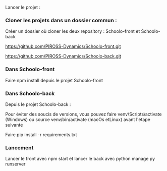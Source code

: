 Lancer le projet :


### Cloner les projets dans un dossier commun :

Créer un dossier où cloner les deux repository : Schoolo-front et Schoolo-back

https://github.com/PIROSS-Dynamics/Schoolo-front.git

https://github.com/PIROSS-Dynamics/Schoolo-back.git


### Dans Schoolo-front

Faire npm install depuis le projet Schoolo-front

### Dans Schoolo-back

Depuis le projet Schoolo-back :

Pour éviter des soucis de versions, vous pouvez faire venv\Scripts\activate (Windows) ou source venv/bin/activate (macOs etLinux) avant l'étape suivante

Faire pip install -r requirements.txt 

### Lancement
Lancer le front avec npm start et lancer le back avec python manage.py runserver